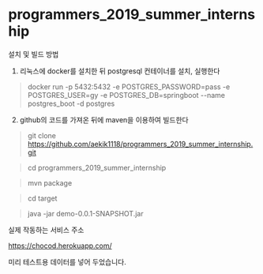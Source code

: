 # programmers_2019_summer_internship

설치 및 빌드 방법

1. 리눅스에 docker를 설치한 뒤 postgresql 컨테이너를 설치, 실행한다

> docker run -p 5432:5432 -e POSTGRES_PASSWORD=pass -e POSTGRES_USER=gy -e POSTGRES_DB=springboot --name postgres_boot -d postgres

2. github의 코드를 가져온 뒤에 maven을 이용하여 빌드한다

> git clone https://github.com/aekik1118/programmers_2019_summer_internship.git

> cd programmers_2019_summer_internship

> mvn package

> cd target

> java -jar demo-0.0.1-SNAPSHOT.jar

실제 작동하는 서비스 주소

https://chocod.herokuapp.com/

미리 테스트용 데이터를 넣어 두었습니다.
